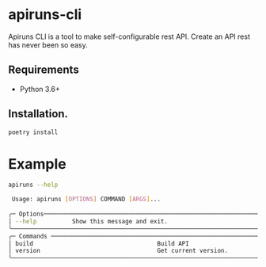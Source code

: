 # apiruns-cli

Apiruns CLI is a tool to make self-configurable rest API. Create an API rest has never been so easy.

## Requirements

- Python 3.6+

## Installation.

```bash
poetry install
```

# Example

```bash
apiruns --help

 Usage: apiruns [OPTIONS] COMMAND [ARGS]...
 
╭─ Options───────────────────────────────────────────────────────────────────╮
│ --help          Show this message and exit.                                │
╰────────────────────────────────────────────────────────────────────────────╯
╭─ Commands ─────────────────────────────────────────────────────────────────╮
│ build                                   Build API                          │
│ version                                 Get current version.               │
╰────────────────────────────────────────────────────────────────────────────╯
```
